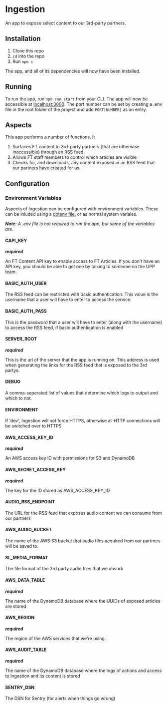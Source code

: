 # Ingestion
An app to expose select content to our 3rd-party partners.

## Installation

1. Clone this repo
2. `cd` into the repo
3. Run `npm i`

The app, and all of its dependencies will now have been installed.

## Running

To run the app, run `npm run start` from your CLI. The app will now be accessible at [localhost:3000](http://localhost:3000). The port number can be set by creating a .env file in the root folder of the project and add `PORT[NUMBER]` as an entry.

## Aspects
This app performs a number of functions. It

1. Surfaces FT content to 3rd-party partners (that are otherwise inaccessible) through an RSS feed.
2. Allows FT staff members to control which articles are visible
3. Checks for, and downloads, any content exposed in an RSS feed that our partners have created for us.

## Configuration

### Environment Variables
Aspects of Ingestion can be configured with environment variables. These can be inluded using a [dotenv file](https://www.npmjs.com/package/dotenv), or as normal system variales.

***Note**: A .env file is not required to run the app, but some of the variables are.*

#### CAPI_KEY
***required***

An FT Content API key to enable access to FT Articles. If you don't have an API key, you should be able to get one by talking to someone on the UPP team.

#### BASIC_AUTH_USER
The RSS feed can be restricted with basic authentication. This value is the username that a user will have to enter to access the service.

#### BASIC_AUTH_PASS
This is the password that a user will have to enter (along with the username) to access the RSS feed, if basic authentication is enabled

#### SERVER_ROOT
***required***

This is the url of the server that the app is running on. This address is used when generating the links for the RSS feed that is exposed to the 3rd partys. 

#### DEBUG
A comma-seperated list of values that determine which logs to output and which to not.

#### ENVIRONMENT
If 'dev', Ingestion will not force HTTPS, otherwise all HTTP connections will be switched over to HTTPS

#### AWS_ACCESS_KEY_ID
***required***

An AWS access key ID with permissions for S3 and DynamoDB

#### AWS_SECRET_ACCESS_KEY
***required***

The key for the ID stored as AWS_ACCESS_KEY_ID

#### AUDIO_RSS_ENDPOINT
The URL for the RSS feed that exposes audio content we can consume from our partners

#### AWS_AUDIO_BUCKET
The name of the AWS S3 bucket that audio files acquired from our partners will be saved to.

#### SL_MEDIA_FORMAT
The file format of the 3rd party audio files that we absorb

#### AWS_DATA_TABLE
***required***

The name of the DynamoDB database where the UUIDs of exposed articles are stored

#### AWS_REGION
***required***

The region of the AWS services that we're using.

#### AWS_AUDIT_TABLE
***required***

The name of the DynamoDB database where the logs of actions and access to Ingestion and its content is stored

#### SENTRY_DSN
The DSN for Sentry (for alerts when things go wrong)